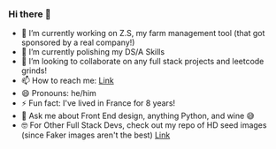 ### Hi there 👋
- 🔭 I’m currently working on Z.S, my farm management tool (that got sponsored by a real company!) 
- 🌱 I’m currently polishing my DS/A Skills 
- 👯 I’m looking to collaborate on any full stack projects and leetcode grinds!
- 📫 How to reach me: [Link](https://www.linkedin.com/in/aryan-ayad-078862216/)
- 😄 Pronouns: he/him 
- ⚡ Fun fact: I've lived in France for 8 years! 
- 💬 Ask me about Front End design, anything Python, and wine 😅  
- 🤓 For Other Full Stack Devs, check out my repo of HD seed images (since Faker images aren't the best) [Link](https://github.com/aryan151/HD-Seed-Images) 
 
